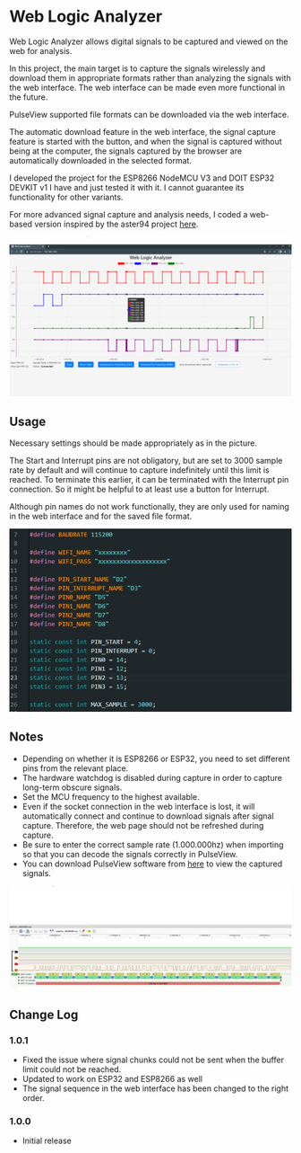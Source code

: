 # Web Logic Analyzer

Web Logic Analyzer allows digital signals to be captured and viewed on the web for analysis.

In this project, the main target is to capture the signals wirelessly and download them in appropriate formats rather than analyzing the signals with the web interface. The web interface can be made even more functional in the future.

PulseView supported file formats can be downloaded via the web interface.

The automatic download feature in the web interface, the signal capture feature is started with the button, and when the signal is captured without being at the computer, the signals captured by the browser are automatically downloaded in the selected format.

I developed the project for the ESP8266 NodeMCU V3 and DOIT ESP32 DEVKIT v1 I have and just tested it with it. I cannot guarantee its functionality for other variants.

For more advanced signal capture and analysis needs, I coded a web-based version inspired by the aster94 project [here](https://github.com/aster94/logic-analyzer).

![Web Logic Analyzer](images/1.png)


## Usage

Necessary settings should be made appropriately as in the picture.

The Start and Interrupt pins are not obligatory, but are set to 3000 sample rate by default and will continue to capture indefinitely until this limit is reached. To terminate this earlier, it can be terminated with the Interrupt pin connection. So it might be helpful to at least use a button for Interrupt.

Although pin names do not work functionally, they are only used for naming in the web interface and for the saved file format.

![Settings](images/2.png)

## Notes
- Depending on whether it is ESP8266 or ESP32, you need to set different pins from the relevant place.
- The hardware watchdog is disabled during capture in order to capture long-term obscure signals.
- Set the MCU frequency to the highest available.
- Even if the socket connection in the web interface is lost, it will automatically connect and continue to download signals after signal capture. Therefore, the web page should not be refreshed during capture.
- Be sure to enter the correct sample rate (1.000.000hz) when importing so that you can decode the signals correctly in PulseView.
- You can download PulseView software from [here](https://sigrok.org/wiki/Downloads) to view the captured signals.
  

![PulseView](images/3.png)

## Change Log


### 1.0.1

- Fixed the issue where signal chunks could not be sent when the buffer limit could not be reached.
- Updated to work on ESP32 and ESP8266 as well
- The signal sequence in the web interface has been changed to the right order.
### 1.0.0

- Initial release
